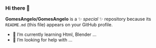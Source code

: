 ### Hi there 👋

**GomesAngelo/GomesAngelo** is a ✨ _special_ ✨ repository because its `README.md` (this file) appears on your GitHub profile.


- 🌱 I’m currently learning  Html, Blender ...
- 🤔 I’m looking for help with ...
